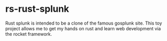 # rs-rust-splunk
Rust splunk is intended to be a clone of the famous gosplunk site. This toy project allows me to get my hands on rust and learn web development via the rocket framework.
